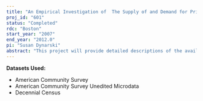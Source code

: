 ```yaml
---
title: "An Empirical Investigation of  The Supply of and Demand for Private Schooling in the United States"
proj_id: "601"
status: "Completed"
rdc: "Boston"
start_year: "2007"
end_year: "2012.0"
pi: "Susan Dynarski"
abstract: "This project will provide detailed descriptions of the availability of private schools to U.S. households and how this varies by geography and household characteristics. It also estimates the sensitivity of households to tuition prices when choosing a school for their children. Detailed geographic identifiers are used to link each household in the 1990 and 2000 Decennial Censuses and the American Community Survey (ACS) to data on private schools compiled from public sources and surveys. Data on private school tuition prices along with data on school attendance in the censuses and ACS are used to estimate the sensitivity of private school attendance to price."
---
```


**Datasets Used:**

  - American Community Survey 
  - American Community Survey Unedited Microdata 
  - Decennial Census 

